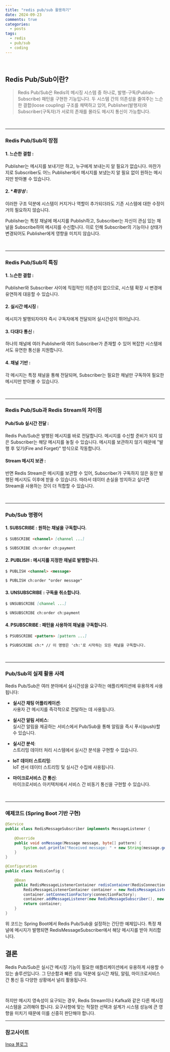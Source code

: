 ```yaml
---
title: "redis pub/sub 활용하기"
date: 2024-09-23
comments: true
categories:
  - posts
tags:
  - redis
  - pub/sub
  - coding
---
```


<br>

## Redis Pub/Sub이란?
> Redis Pub/Sub은 Redis의 메시징 시스템 중 하나로, 발행-구독(Publish-Subscribe) 패턴을 구현한 기능입니다. 두 시스템 간의 의존성을 줄여주는 느슨한 결합(loose coupling) 구조를 채택하고 있어, Publisher(발행자)와 Subscriber(구독자)가 서로의 존재를 몰라도 메시지 통신이 가능합니다.


<br>

---

### Redis Pub/Sub의 장점

#### 1. **느슨한 결합** :<br>
Publisher는 메시지를 보내기만 하고, 누구에게 보내는지 알 필요가 없습니다. 마찬가지로 Subscriber도 어느 Publisher에서 메시지를 보냈는지 알 필요 없이 원하는 메시지만 받아볼 수 있습니다.

#### 2. **확장성* :<br>
이러한 구조 덕분에 시스템이 커지거나 역할이 추가되더라도 기존 시스템에 대한 수정이 거의 필요하지 않습니다.



Publisher는 특정 채널에 메시지를 Publish하고, Subscriber는 자신이 관심 있는 채널을 Subscribe하여 메시지를 수신합니다. 이로 인해 Subscriber의 기능이나 상태가 변경되어도 Publisher에게 영향을 미치지 않습니다.


<br>

---


### Redis Pub/Sub의 특징

#### 1. **느슨한 결합** :<br>
Publisher와 Subscriber 사이에 직접적인 의존성이 없으므로, 시스템 확장 시 변경에 유연하게 대응할 수 있습니다.

#### 2. **실시간 메시징** :<br>
메시지가 발행되자마자 즉시 구독자에게 전달되어 실시간성이 뛰어납니다.

#### 3. **다대다 통신** :<br>
하나의 채널에 여러 Publisher와 여러 Subscriber가 존재할 수 있어 복잡한 시스템에서도 유연한 통신을 지원합니다.

#### 4. **채널 기반** :<br>
각 메시지는 특정 채널을 통해 전달되며, Subscriber는 필요한 채널만 구독하여 필요한 메시지만 받아볼 수 있습니다.


<br>


---

### Redis Pub/Sub과 Redis Stream의 차이점

#### **Pub/Sub 실시간 전달** :<br>

Redis Pub/Sub은 발행된 메시지를 바로 전달합니다. 메시지를 수신할 준비가 되지 않은 Subscriber는 해당 메시지를 놓칠 수 있습니다. 메시지를 보관하지 않기 때문에 "발행 후 잊기(Fire and Forget)" 방식으로 작동합니다.

#### **Stream 메시지 보관** :<br>

반면 Redis Stream은 메시지를 보관할 수 있어, Subscriber가 구독하지 않은 동안 발행된 메시지도 이후에 받을 수 있습니다. 따라서 데이터 손실을 방지하고 싶다면 Stream을 사용하는 것이 더 적합할 수 있습니다.


<br>


---

### Pub/Sub 명령어

#### 1. **SUBSCRIBE** : 원하는 채널을 구독합니다.
```markdown
$ SUBSCRIBE <channel> [channel ...] 

$ SUBSCRIBE ch:order ch:payment
```

#### 2. **PUBLISH** : 메시지를 지정한 채널로 발행합니다.
```markdown
$ PUBLISH <channel> <message>

$ PUBLISH ch:order "order message"
```

#### 3. **UNSUBSCRIBE** : 구독을 취소합니다.
```markdown
$ UNSUBSCRIBE [channel ...]

$ UNSUBSCRIBE ch:order ch:payment
```

#### 4. **PSUBSCRIBE** : 패턴을 사용하여 채널을 구독합니다.
```markdown
$ PSUBSCRIBE <pattern> [pattern ...]

$ PSUBSCRIBE ch:* // 이 명령은 'ch:'로 시작하는 모든 채널을 구독합니다.
```

<br>


---

### Pub/Sub의 실제 활용 사례 
Redis Pub/Sub은 여러 분야에서 실시간성을 요구하는 애플리케이션에 유용하게 사용됩니다:

- **실시간 채팅 어플리케이션**: <br>
사용자 간 메시지를 즉각적으로 전달하는 데 사용됩니다.

- **실시간 알림 서비스**: <br>
실시간 알림을 제공하는 서비스에서 Pub/Sub을 통해 알림을 즉시 푸시(push)할 수 있습니다.

- **실시간 분석**: <br>
스트리밍 데이터 처리 시스템에서 실시간 분석을 구현할 수 있습니다.

- **IoT 데이터 스트리밍**: <br>
IoT 센서 데이터 스트리밍 및 실시간 수집에 사용됩니다.

- **마이크로서비스 간 통신**: <br>
마이크로서비스 아키텍처에서 서비스 간 비동기 통신을 구현할 수 있습니다.

<br>

---


### 예제코드 (Spring Boot 기반 구현)

```java
@Service
public class RedisMessageSubscriber implements MessageListener {
    
    @Override
    public void onMessage(Message message, byte[] pattern) {
        System.out.println("Received message: " + new String(message.getBody()));
    }
}

@Configuration
public class RedisConfig {

    @Bean
    public RedisMessageListenerContainer redisContainer(RedisConnectionFactory connectionFactory) {
        RedisMessageListenerContainer container = new RedisMessageListenerContainer();
        container.setConnectionFactory(connectionFactory);
        container.addMessageListener(new RedisMessageSubscriber(), new PatternTopic("ch:order"));
        return container;
    }
}
```
위 코드는 Spring Boot에서 Redis Pub/Sub을 설정하는 간단한 예제입니다. 특정 채널에 메시지가 발행되면 RedisMessageSubscriber에서 해당 메시지를 받아 처리합니다.



## 결론

Redis Pub/Sub은 실시간 메시징 기능이 필요한 애플리케이션에서 유용하게 사용할 수 있는 솔루션입니다. 그 단순함과 빠른 성능 덕분에 실시간 채팅, 알림, 마이크로서비스 간 통신 등 다양한 상황에서 널리 활용됩니다.

<br>

하지만 메시지 영속성이 요구되는 경우, Redis Stream이나 Kafka와 같은 다른 메시징 시스템을 고려해야 합니다. 요구사항에 맞는 적절한 선택과 설계가 시스템 성능에 큰 영향을 미치기 때문에 이를 신중히 판단해야 합니다.


---

### 참고사이트

<a  href="https://inpa.tistory.com/entry/REDIS-%F0%9F%93%9A-PUBSUB-%EA%B8%B0%EB%8A%A5-%EC%86%8C%EA%B0%9C-%EC%B1%84%ED%8C%85-%EA%B5%AC%EB%8F%85-%EC%95%8C%EB%A6%BC"> Inpa 블로그</a>





